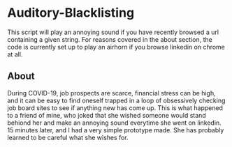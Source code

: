 # Auditory-Blacklisting
This script will play an annoying sound if you have recently browsed a url containing a given string. For reasons covered in the about section, the code is currently set up to play an airhorn if you browse linkedin on chrome at all. 

## About

During COVID-19, job prospects are scarce, financial stress can be high, and it can be easy to find oneself trapped in a loop of obsessively checking job board sites to see if anything new has come up. This is what happened to a friend of mine, who joked that she wished someone would stand behiond her and make an annoying sound everytime she went on linkedin. 15 minutes later, and I had a very simple prototype made. She has probably learned to be careful what she wishes for. 
